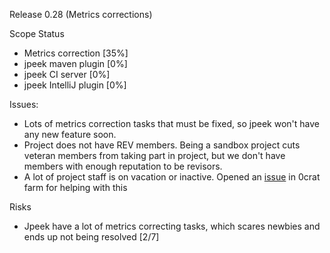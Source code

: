 Release 0.28 (Metrics corrections)

Scope Status
* Metrics correction [35%]
* jpeek maven plugin [0%]
* jpeek CI server [0%]
* jpeek IntelliJ plugin [0%]

Issues:
* Lots of metrics correction tasks that must be fixed, so jpeek won't have any
 new feature soon.
* Project does not have REV members. Being a sandbox project cuts veteran
 members from taking part in project, but we don't have members with enough reputation to be revisors.
* A lot of project staff is on vacation or inactive. Opened an [issue](https://github.com/zerocracy/farm/issues/1971) in 0crat farm for helping with this

Risks
* Jpeek have a lot of metrics correcting tasks, which scares newbies and ends 
up not being resolved [2/7]
